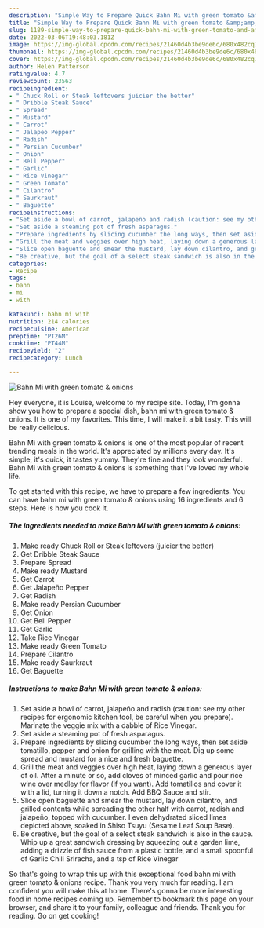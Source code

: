 ```yaml
---
description: "Simple Way to Prepare Quick Bahn Mi with green tomato &amp;amp; onions"
title: "Simple Way to Prepare Quick Bahn Mi with green tomato &amp;amp; onions"
slug: 1189-simple-way-to-prepare-quick-bahn-mi-with-green-tomato-and-amp-onions
date: 2022-03-06T19:48:03.181Z
image: https://img-global.cpcdn.com/recipes/21460d4b3be9de6c/680x482cq70/bahn-mi-with-green-tomato-onions-recipe-main-photo.jpg
thumbnail: https://img-global.cpcdn.com/recipes/21460d4b3be9de6c/680x482cq70/bahn-mi-with-green-tomato-onions-recipe-main-photo.jpg
cover: https://img-global.cpcdn.com/recipes/21460d4b3be9de6c/680x482cq70/bahn-mi-with-green-tomato-onions-recipe-main-photo.jpg
author: Helen Patterson
ratingvalue: 4.7
reviewcount: 23563
recipeingredient:
- " Chuck Roll or Steak leftovers juicier the better"
- " Dribble Steak Sauce"
- " Spread"
- " Mustard"
- " Carrot"
- " Jalapeo Pepper"
- " Radish"
- " Persian Cucumber"
- " Onion"
- " Bell Pepper"
- " Garlic"
- " Rice Vinegar"
- " Green Tomato"
- " Cilantro"
- " Saurkraut"
- " Baguette"
recipeinstructions:
- "Set aside a bowl of carrot, jalapeño and radish (caution: see my other recipes for ergonomic kitchen tool, be careful when you prepare). Marinate the veggie mix with a dabble of Rice Vinegar."
- "Set aside a steaming pot of fresh asparagus."
- "Prepare ingredients by slicing cucumber the long ways, then set aside tomatillo, pepper and onion for grilling with the meat. Dig up some spread and mustard for a nice and fresh baguette."
- "Grill the meat and veggies over high heat, laying down a generous layer of oil. After a minute or so, add cloves of minced garlic and pour rice wine over medley for flavor (if you want). Add tomatillos and cover it with a lid, turning it down a notch. Add BBQ Sauce and stir."
- "Slice open baguette and smear the mustard, lay down cilantro, and grilled contents while spreading the other half with carrot, radish and jalapeño, topped with cucumber. I even dehydrated sliced limes depicted above, soaked in Shiso Tsuyu (Sesame Leaf Soup Base)."
- "Be creative, but the goal of a select steak sandwich is also in the sauce. Whip up a great sandwich dressing by squeezing out a garden lime, adding a drizzle of fish sauce from a plastic bottle, and a small spoonful of Garlic Chili Sriracha, and a tsp of Rice Vinegar"
categories:
- Recipe
tags:
- bahn
- mi
- with

katakunci: bahn mi with 
nutrition: 214 calories
recipecuisine: American
preptime: "PT26M"
cooktime: "PT44M"
recipeyield: "2"
recipecategory: Lunch

---
```



![Bahn Mi with green tomato &amp; onions](https://img-global.cpcdn.com/recipes/21460d4b3be9de6c/680x482cq70/bahn-mi-with-green-tomato-onions-recipe-main-photo.jpg)

Hey everyone, it is Louise, welcome to my recipe site. Today, I'm gonna show you how to prepare a special dish, bahn mi with green tomato &amp; onions. It is one of my favorites. This time, I will make it a bit tasty. This will be really delicious.



Bahn Mi with green tomato &amp; onions is one of the most popular of recent trending meals in the world. It's appreciated by millions every day. It's simple, it's quick, it tastes yummy. They're fine and they look wonderful. Bahn Mi with green tomato &amp; onions is something that I've loved my whole life.


To get started with this recipe, we have to prepare a few ingredients. You can have bahn mi with green tomato &amp; onions using 16 ingredients and 6 steps. Here is how you cook it.

<!--inarticleads1-->

##### The ingredients needed to make Bahn Mi with green tomato &amp; onions:

1. Make ready  Chuck Roll or Steak leftovers (juicier the better)
1. Get  Dribble Steak Sauce
1. Prepare  Spread
1. Make ready  Mustard
1. Get  Carrot
1. Get  Jalapeño Pepper
1. Get  Radish
1. Make ready  Persian Cucumber
1. Get  Onion
1. Get  Bell Pepper
1. Get  Garlic
1. Take  Rice Vinegar
1. Make ready  Green Tomato
1. Prepare  Cilantro
1. Make ready  Saurkraut
1. Get  Baguette




<!--inarticleads2-->

##### Instructions to make Bahn Mi with green tomato &amp; onions:

1. Set aside a bowl of carrot, jalapeño and radish (caution: see my other recipes for ergonomic kitchen tool, be careful when you prepare). Marinate the veggie mix with a dabble of Rice Vinegar.
1. Set aside a steaming pot of fresh asparagus.
1. Prepare ingredients by slicing cucumber the long ways, then set aside tomatillo, pepper and onion for grilling with the meat. Dig up some spread and mustard for a nice and fresh baguette.
1. Grill the meat and veggies over high heat, laying down a generous layer of oil. After a minute or so, add cloves of minced garlic and pour rice wine over medley for flavor (if you want). Add tomatillos and cover it with a lid, turning it down a notch. Add BBQ Sauce and stir.
1. Slice open baguette and smear the mustard, lay down cilantro, and grilled contents while spreading the other half with carrot, radish and jalapeño, topped with cucumber. I even dehydrated sliced limes depicted above, soaked in Shiso Tsuyu (Sesame Leaf Soup Base).
1. Be creative, but the goal of a select steak sandwich is also in the sauce. Whip up a great sandwich dressing by squeezing out a garden lime, adding a drizzle of fish sauce from a plastic bottle, and a small spoonful of Garlic Chili Sriracha, and a tsp of Rice Vinegar




So that's going to wrap this up with this exceptional food bahn mi with green tomato &amp; onions recipe. Thank you very much for reading. I am confident you will make this at home. There's gonna be more interesting food in home recipes coming up. Remember to bookmark this page on your browser, and share it to your family, colleague and friends. Thank you for reading. Go on get cooking!
